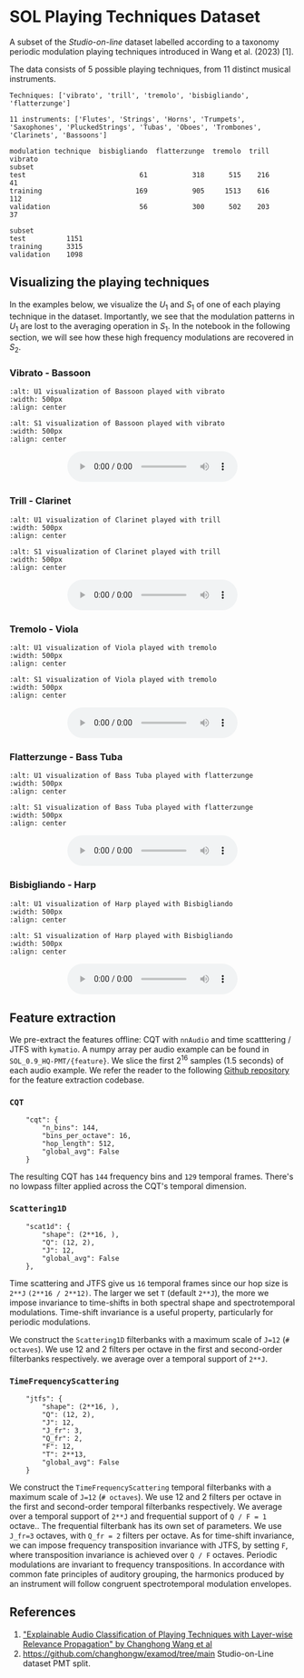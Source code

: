 SOL Playing Techniques Dataset
==========================
A subset of the _Studio-on-line_ dataset labelled according to a taxonomy periodic modulation playing techniques introduced in Wang et al. (2023) [1].


The data consists of 5 possible playing techniques, from 11 distinct musical instruments.

```
Techniques: ['vibrato', 'trill', 'tremolo', 'bisbigliando', 'flatterzunge']

11 instruments: ['Flutes', 'Strings', 'Horns', 'Trumpets', 'Saxophones', 'PluckedStrings', 'Tubas', 'Oboes', 'Trombones', 'Clarinets', 'Bassoons']

modulation technique  bisbigliando  flatterzunge  tremolo  trill  vibrato
subset                                                                   
test                            61           318      515    216       41
training                       169           905     1513    616      112
validation                      56           300      502    203       37

subset
test          1151
training      3315
validation    1098
```

Visualizing the playing techniques
----------------------------------

In the examples below, we visualize the $U_1$ and $S_1$ of one of each playing technique in the dataset. 
Importantly, we see that the modulation patterns in $U_1$ are lost to the averaging operation in $S_1$.
In the notebook in the following section, we will see how these high frequency modulations are recovered in $S_2$.

### Vibrato - Bassoon
<!-- !audio[ title ]( /assets/audio/mir/tenor-tbn-vibrato.wav ){ size=10 duration=10 cycle=forever } -->

```{image} /assets/figures/mir/u1-bassoon-vibrato.png
:alt: U1 visualization of Bassoon played with vibrato
:width: 500px
:align: center
```

```{image} /assets/figures/mir/s1-bassoon-vibrato.png
:alt: S1 visualization of Bassoon played with vibrato
:width: 500px
:align: center
```
<div style="display: grid">
    <audio controls style="justify-self: center">
        <source src="https://raw.githubusercontent.com/kymatio/ismir23-tutorial/main/book/assets/audio/bassoon-vibrato.wav" type="audio/wav">
    </audio> 
</div>

### Trill - Clarinet
```{image} /assets/figures/mir/u1-clarinet-trill.png
:alt: U1 visualization of Clarinet played with trill
:width: 500px
:align: center
```

```{image} /assets/figures/mir/s1-clarinet-trill.png
:alt: S1 visualization of Clarinet played with trill
:width: 500px
:align: center
```
<div style="display: grid">
    <audio controls style="justify-self: center">
        <source src="https://raw.githubusercontent.com/kymatio/ismir23-tutorial/main/book/assets/audio/clarinet-bb-trill.wav" type="audio/wav">
    </audio> 
</div>

### Tremolo - Viola
```{image} /assets/figures/mir/u1-viola-tremolo.png
:alt: U1 visualization of Viola played with tremolo
:width: 500px
:align: center
```

```{image} /assets/figures/mir/s1-viola-tremolo.png
:alt: S1 visualization of Viola played with tremolo
:width: 500px
:align: center
```
<div style="display: grid">
    <audio controls style="justify-self: center">
        <source src="https://raw.githubusercontent.com/kymatio/ismir23-tutorial/main/book/assets/audio/viola-tremolo.wav" type="audio/wav">
    </audio> 
</div>

### Flatterzunge - Bass Tuba
```{image} /assets/figures/mir/u1-tuba-flatterzunge.png
:alt: U1 visualization of Bass Tuba played with flatterzunge
:width: 500px
:align: center
```

```{image} /assets/figures/mir/s1-viola-tremolo.png
:alt: S1 visualization of Bass Tuba played with flatterzunge
:width: 500px
:align: center
```
<div style="display: grid">
    <audio controls style="justify-self: center">
        <source src="https://raw.githubusercontent.com/kymatio/ismir23-tutorial/main/book/assets/audio/bass-tuba-flatterzunge.wav" type="audio/wav">
    </audio> 
</div>


### Bisbigliando - Harp
```{image} /assets/figures/mir/u1-harp-bisbigliando.png
:alt: U1 visualization of Harp played with Bisbigliando
:width: 500px
:align: center
```

```{image} /assets/figures/mir/s1-harp-bisbig.png
:alt: S1 visualization of Harp played with Bisbigliando
:width: 500px
:align: center
```
<div style="display: grid">
    <audio controls style="justify-self: center">
        <source src="https://raw.githubusercontent.com/kymatio/ismir23-tutorial/main/book/assets/audio/harp-bisbigliando.wav" type="audio/wav">
    </audio> 
</div>

Feature extraction
------------------
We pre-extract the features offline: CQT with `nnAudio` and time scatttering / JTFS with `kymatio`.
A numpy array per audio example can be found in `SOL_0.9_HQ-PMT/{feature}`.
We slice the first $2^{16}$ samples (1.5 seconds) of each audio example.
We refer the reader to the following [Github repository](https://github.com/cyrusvahidi/ismir23-kymatio-tools/blob/main/s1dt/data.py) for the feature extraction codebase. 

### `CQT`
```
    "cqt": {
        "n_bins": 144,
        "bins_per_octave": 16,
        "hop_length": 512,
        "global_avg": False
    }
```
The resulting CQT has `144` frequency bins and `129` temporal frames. There's no lowpass filter applied across the CQT's temporal dimension.

### `Scattering1D`
```
    "scat1d": {
        "shape": (2**16, ),
        "Q": (12, 2),
        "J": 12,
        "global_avg": False
    },
```
Time scattering and JTFS give us `16` temporal frames since our hop size is `2**J` `(2**16 / 2**12)`. The larger we set `T` (default `2**J`), the more we impose invariance to time-shifts in both spectral shape and spectrotemporal modulations.
Time-shift invariance is a useful property, particularly for periodic modulations.

We construct the `Scattering1D` filterbanks with a maximum scale of `J=12` (`# octaves`). 
We use 12 and 2 filters per octave in the first and second-order filterbanks respectively.
we average over a temporal support of `2**J`.


### `TimeFrequencyScattering`
```
    "jtfs": {
        "shape": (2**16, ),
        "Q": (12, 2),
        "J": 12,
        "J_fr": 3,
        "Q_fr": 2,
        "F": 12,
        "T": 2**13,
        "global_avg": False
    }
```
We construct the `TimeFrequencyScattering` temporal filterbanks with a maximum scale of `J=12` (`# octaves`). 
We use 12 and 2 filters per octave in the first and second-order temporal filterbanks respectively.
We average over a temporal support of `2**J` and frequential support of `Q / F = 1` octave..
The frequential filterbank has its own set of parameters. 
We use `J_fr=3` octaves, with `Q_fr = 2` filters per octave.
As for time-shift invariance, we can impose frequency transposition invariance with JTFS, by setting `F`, where transposition invariance is achieved over `Q / F` octaves.
Periodic modulations are invariant to frequency transpositions. In accordance with common fate principles of auditory grouping, the harmonics produced by an instrument will follow congruent spectrotemporal modulation envelopes.

References
----------

1. ["Explainable Audio Classification of Playing Techniques with Layer-wise Relevance Propagation" by Changhong Wang et al](https://hal.science/hal-04029145/)
2. https://github.com/changhongw/examod/tree/main Studio-on-Line dataset PMT split.